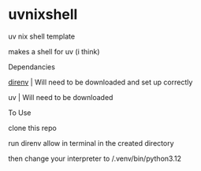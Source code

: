 # uvnixshell

uv nix shell template

makes a shell for uv (i think)

Dependancies

[direnv](https://direnv.net/) | Will need to be downloaded and set up correctly 

uv | Will need to be downloaded



To Use

clone this repo

run direnv allow in terminal in the created directory

then change your interpreter to /.venv/bin/python3.12

